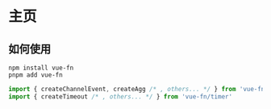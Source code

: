 # 主页

## 如何使用

```shell
npm install vue-fn
pnpm add vue-fn
```

```ts
import { createChannelEvent, createAgg /* , others... */ } from 'vue-fn/domain'
import { createTimeout /* , others... */ } from 'vue-fn/timer'
```
